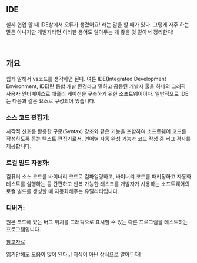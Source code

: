 ## IDE

실제 협업 할 때 IDE상에서 오류가 생겼어요! 라는 말을 할 때가 있다. 그렇게 자주 하는 말은 아니지만 개발자라면 이러한 용어도 알아두는 게 좋을 것 같아서 정리한다!

<br />

## 개요

쉽게 말해서 vs코드를 생각하면 된다. 여튼 IDE(Integrated Development Environment, IDE)란 통합 개발 환경라고 말하고 공통된 개발자 툴을 하나의 그래픽 사용자 인터페이스로
애플리 케이션을 구축하기 위한 소프트웨어이다. 일반적으로 IDE는 다음과 같은 요소로 구성되어 있습니다.


### 소스 코드 편집기: 
시각적 신호를 활용한 구문(Syntax) 강조와 같은 기능을 포함하여 소프트웨어 코드를 작성하도록 돕는 텍스트 편집기로서, 언어별 자동 완성 기능과 코드 작성 중 버그 검사를 제공합니다.

### 로컬 빌드 자동화: 
컴퓨터 소스 코드를 바이너리 코드로 컴파일링하고, 바이너리 코드를 패키징하고 자동화 테스트를 실행하는 등 간편하고 반복 가능한 태스크를 개발자가 사용하는 소프트웨어의 로컬 빌드를 생성할 때 자동화해주는 유틸리티입니다.

### 디버거: 
원본 코드에 있는 버그 위치를 그래픽으로 표시할 수 있는 다른 프로그램을 테스트하는 프로그램입니다.

[참고자료](https://www.redhat.com/ko/topics/middleware/what-is-ide)

읽기만해도 도움이 많이 된다..! 지식이 아닌 상식으로 알아두자!
